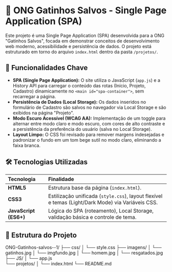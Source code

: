 # 🐾 ONG Gatinhos Salvos - Single Page Application (SPA)

Este projeto é uma Single Page Application (SPA) desenvolvida para a ONG "Gatinhos Salvos", focada em demonstrar conceitos de desenvolvimento web moderno, acessibilidade e persistência de dados. O projeto está estruturado em torno do arquivo `index.html` dentro da pasta `/projetos/`.

## 🚀 Funcionalidades Chave

* **SPA (Single Page Application):** O site utiliza o JavaScript (`app.js`) e a History API para carregar o conteúdo das rotas (Início, Projeto, Cadastro) dinamicamente no `<main id="spa-container">`, sem recarregar a página.
* **Persistência de Dados (Local Storage):** Os dados inseridos no formulário de Cadastro são salvos no navegador via Local Storage e são exibidos na página "Projeto".
* **Modo Escuro Acessível (WCAG AA):** Implementação de um toggle para alternar entre modo claro e modo escuro, com cores de alto contraste e a persistência da preferência do usuário (salva no Local Storage).
* **Layout Limpo:** O CSS foi revisado para remover margens indesejadas e padronizar o fundo em um tom bege sutil no modo claro, eliminando a faixa branca.

## 🛠️ Tecnologias Utilizadas

| Tecnologia | Finalidade |
| :--- | :--- |
| **HTML5** | Estrutura base da página (`index.html`). |
| **CSS3** | Estilização unificada (`style.css`), layout flexível e temas (Light/Dark Mode) via Variáveis CSS. |
| **JavaScript (ES6+)** | Lógica do SPA (roteamento), Local Storage, validação básica e controle de tema. |

## 📂 Estrutura do Projeto

ONG-Gatinhos-salvos--1/
├── css/
│   └── style.css
├── imagens/
│   └── gatinhos.jpg 
│   └── imgfundo.jpg
│   └── homem.jpg
│   └── resgatados.jpg
├── JS/
│   └── app.js        
└── projetos/
│   └── index.html
└── README.md